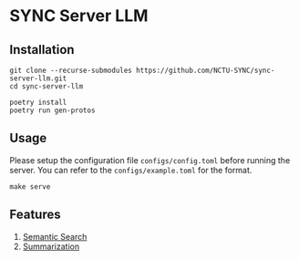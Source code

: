 # SYNC Server LLM

## Installation

```shell
git clone --recurse-submodules https://github.com/NCTU-SYNC/sync-server-llm.git
cd sync-server-llm

poetry install
poetry run gen-protos
```

## Usage

Please setup the configuration file `configs/config.toml` before running the server.
You can refer to the `configs/example.toml` for the format.

```shell
make serve
```

## Features

1. [Semantic Search](https://github.com/NCTU-SYNC/llm-microservice-protos/blob/282d4dc1f7d8b1a96508fc43cef4fe10fde0d301/search.proto)
2. [Summarization](https://github.com/NCTU-SYNC/llm-microservice-protos/blob/282d4dc1f7d8b1a96508fc43cef4fe10fde0d301/summarize.proto)
